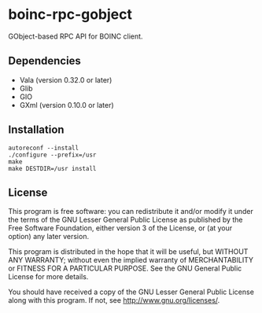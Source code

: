 # boinc-rpc-gobject
GObject-based RPC API for BOINC client.

## Dependencies
* Vala (version 0.32.0 or later)
* Glib
* GIO
* GXml (version 0.10.0 or later)

## Installation
```
autoreconf --install
./configure --prefix=/usr
make
make DESTDIR=/usr install
```

## License
This program is free software: you can redistribute it and/or modify
it under the terms of the GNU Lesser General Public License as published by
the Free Software Foundation, either version 3 of the License, or
(at your option) any later version.

This program is distributed in the hope that it will be useful,
but WITHOUT ANY WARRANTY; without even the implied warranty of
MERCHANTABILITY or FITNESS FOR A PARTICULAR PURPOSE.  See the
GNU General Public License for more details.

You should have received a copy of the GNU Lesser General Public License
along with this program.  If not, see <http://www.gnu.org/licenses/>.
